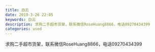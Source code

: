 ```yaml
---
title: 白云
date: 2019-3-26 22:05
keywords: 白云
description: 求购二手超市货架，联系微信RoseHuang8866，电话09270434399
categories: used
---
```

<td class="t_f" id="postmessage_3315713">

求购二手超市货架，联系微信RoseHuang8866，电话09270434399<br/>
</td>
